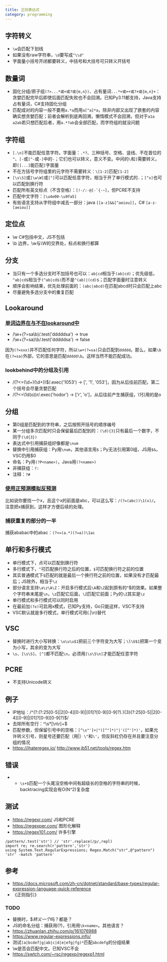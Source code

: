 ```yaml
---
title: 正则表达式
category: programming
---
```


## 字符转义

* `\w`会匹配下划线
* 如果没有raw字符串，`\d`要写成`"\\d"`
* 字面量小括号开闭都要转义，中括号和大括号可只转义开括号

## 数量词

* 固化分组/原子组`(?>...*或+或?或{m,n})`、占有量词`...*+或++或?+或{m,n}+`：贪婪匹配完毕后即使后面匹配失败也不会回溯。已知Py3.11都支持，Java支持占有量词，C#支持固化分组
* 匹配成对的内容一般不要用`a.*a`而用`a[^a]*a`，除非内部又出现了嵌套的内容确实想贪婪匹配；前者会解析到底再回溯，懒惰模式不会回溯，但对于`a1a a2ab`若只想匹配后者，用`a.*?ab`会全部匹配，而字符组的就没问题

## 字符组

* `[.\n]`不能匹配任意字符。字面量：`.*?`、三种括号、空格、竖线、不在首位的`^`、`[-`或`[^-`或`-]`中的`-`；它们也可以转义，意义不变。中间的`\`和`]`需要转义，即`[]...]`能匹配`]`字面量
* 不在方括号字符组里的元字符不需要转义：`\[1-2]`匹配`[1-2]`
* `[\s\S]`或`[\w\W]`或`[^]`可以匹配任意字符，相当于开了单行模式的`.`；`[^x]`也可以匹配到换行符
* 匹配所有英文标点（不含空格）：``[!-/:-@[-`{-~]``，但PCRE不支持
* 匹配中文字符：`[\u4e00-\u9fa5]`
* 有些语言支持从字符组中减去一部分：java `[[a-z]&&[^aeiou]]`，C# `[a-z-[aeiou]]`

## 定位点

* \w C#包括中文，JS不包括
* \b 边界，\w与\W的交界处，标点和换行都算

## 分支

* 当只有一个多选分支时不加括号也可以：`ab|cd`相当于`(ab|cd)`；优先级低，`^ab|cd$`相当于`(^ab|cd$)`而不是`^(ab)|(cd)$`；匹配字面量时注意转义
* 顺序会影响结果，优先处理前面的：`(abc|abcd)`在匹配abcd时只会匹配上abc
* 尽量避免多选分支中的重复匹配

## Lookaround

### [单词边界在与不在lookaround中](https://www.zhihu.com/question/53734029)

* /\w+(?=sa\b)/.test('dddddsa') -> true
* /\w+(?=sa)\b/.test('dddddsa') -> false

因为`(?=xxx)`并不匹配任何字符，所以`\w+(?=sa)`只会匹配到`ddddd`。那么，如果`\b`在`(?=sa)`外部，它的意思是匹配`ddddd\b`。这样当然不能匹配成功。

### lookbehind中的分组及引用

* /(?<=(\d+)(\d+))$/.exec('1053') -> [', '1', '053']，因为从后往前匹配，第二个括号会尽量贪婪匹配
* /(?<=\1d(o))r/.exec('hodor') -> ['r', 'o']，从后往前产生捕获组，\1引用的是o

## 分组

* 第0组是匹配到的字符串，之后按照开括号的顺序编号
* 某一分组多次匹配时只会保留最后匹配到的：`(\d){3}`只有最后一个数字，不同于`(\d{3})`
* 表达式中引用捕获组好像都是`\num`
* 替换中引用捕获组：Py用`\num`，其他语言用`$`；Py无法引用第0组，JS用`$&`，VSC仍用$0
* 命名：Py用`(?P<name>)`，Java用`(?<name>)`
* 非捕获组：`?:`
* 注释：`?#`

### [使用正预测模拟反预测](https://www.zhihu.com/question/20154937/answer/189265675)

比如说你要找一个x，且这个x的前面是abc，可以这么写：`/(?=(abc))\1(x)/`。注意把x捕获到，这样才方便后续的处理。

### 捕获重复的部分的一半

捕获ababac中的abac：`(?<=(a.*)(?=a))\1ac`

## 单行和多行模式

* 单行模式下，点可以匹配到换行符
* 多行模式下，`^`可匹配换行符之后的位置，`$`可匹配换行符之前的位置
* 其实普通模式下`$`匹配的就是最后一个换行符之前的位置，如果没有才匹配最后；JS除外，相当于`\z`
* 部分语言支持`\a\z\A\Z`：开启多行模式后`\A`和`\Z`起到原有的^$的效果。如果整个字符串末尾是`\n`，`\z`匹配它后面，`\Z`匹配它前面；Py的`\Z`其实是`\z`
* 单行模式和多行模式可以同时启用
* 在最前加`(?x)`可启用x模式，已知Py支持，Go只能这样，VSC不支持
* VSC默认就是多行模式，单行模式可用(.|\n)替代

## VSC

* 替换时进行大小写转换：`\u\u\u$1`把前三个字符变为大写；`\l\U$1`把第一个变为小写，其余的变为大写
* `\s`、`[\s\S]`、`[^]`都不匹配`\n`，必须用`[\s\S\n]`才能匹配任意字符

## PCRE

* 不支持Unicode转义

## 例子

* IP地址：/^(?:(?:25[0-5]|2[0-4][0-9]|[01]?[0-9][0-9]?)\.){3}(?:25[0-5]|2[0-4][0-9]|[01]?[0-9][0-9]?)$/
* 去除所有空行：^\s*[\n\r]+$
* 匹配参数，但保留引号中的空格：`[^\s"']+|"([^"]*)"|'([^']*)'`​，如果允许转义引号，则星号还要匹配（用|）`\"`和`\'`，但反斜杠仍存在并且要注意分组的情况
* https://ihateregex.io/ http://www.jb51.net/tools/regex.htm

## 错误

* * `\s+$`匹配一个头尾没空格中间有超级长的空格的字符串的时候，backtracing实现会有O(N^2)复杂度

## 测试

* https://regexr.com/ JS和PCRE
* https://regexper.com/ 图形化解释
* https://regex101.com/ 许多引擎

```
/pattern/.test('str') // 'str'.replace(/p/,repl)
import re; re.search(r'pattern','str')
using System.Text.RegularExpressions; Regex.Match("str",@"pattern")
'str' -match 'pattern'
```

## 参考

* https://docs.microsoft.com/zh-cn/dotnet/standard/base-types/regular-expression-language-quick-reference
* 《正则指引》

### TODO

* 替换时，$$转义一个$吗？都是？
* JS的命名分组：捕获用(?<name>)，引用用`\k<name>`。其他语言？
* https://zhuanlan.zhihu.com/p/161076988
* https://www.regular-expressions.info/
* 测试`(a|bcdef|g|ab|c|d|e|efg|fg)*`匹配`abcdefg`的分组结果
* \w是否会匹配中文。已知VSC不会
* https://swtch.com/~rsc/regexp/regexp1.html
